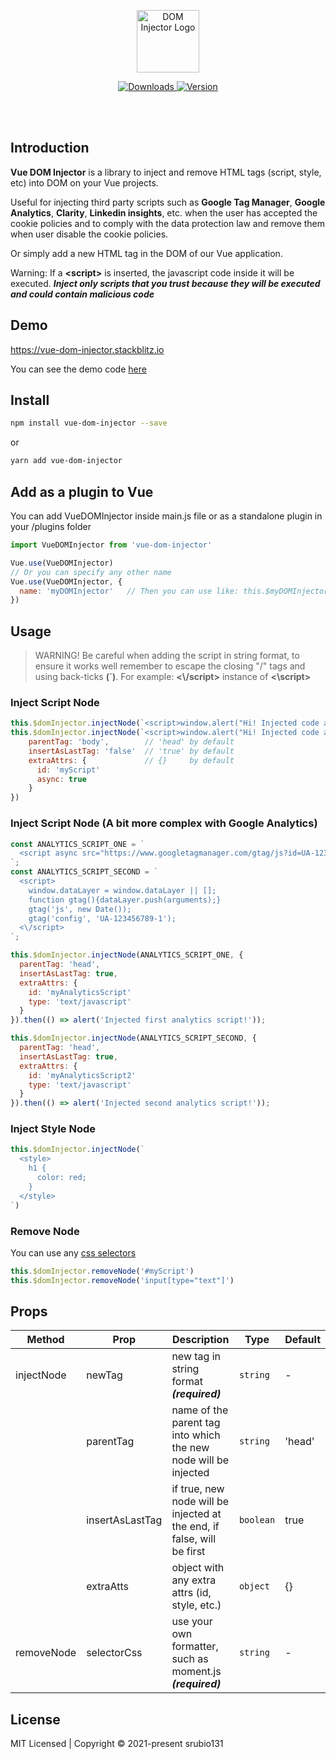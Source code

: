 <p align="center">
  <img alt="DOM Injector Logo" width="100" height="100" src="https://i.ibb.co/tCvZccx/Dom-injector-logo.png">
</p>

<p align="center">
  <a href="https://www.npmjs.com/package/vue-dom-injector">
    <img src="https://img.shields.io/npm/dm/vue-dom-injector.svg" alt="Downloads">
  </a>
  <a href="https://www.npmjs.com/package/vue-dom-injector">
    <img src="https://img.shields.io/npm/v/vue-dom-injector.svg" alt="Version">
  </a>
</p>

<br>
<br>

## Introduction

**Vue DOM Injector** is a library to inject and remove HTML tags (script, style, etc) into DOM on your Vue projects.

Useful for injecting third party scripts such as **Google Tag Manager**, **Google Analytics**, **Clarity**, **Linkedin insights**, etc. when the user has accepted the cookie policies and to comply with the data protection law and remove them when user disable the cookie policies.

Or simply add a new HTML tag in the DOM of our Vue application.

Warning: If a **\<script>** is inserted, the javascript code inside it will be executed. **_Inject only scripts that you trust because they will be executed and could contain malicious code_**

## Demo
<a href="https://vue-dom-injector.stackblitz.io" target="__blank">https://vue-dom-injector.stackblitz.io</a>

You can see the demo code
<a href="https://stackblitz.com/edit/vue-dom-injector?file=src/App.vue" target="__blank">here</a>

## Install

  ``` bash
  npm install vue-dom-injector --save
  ```
  or
  ``` bash
  yarn add vue-dom-injector
  ```

## Add as a plugin to Vue
You can add VueDOMInjector inside main.js file or as a standalone plugin in your /plugins folder

  ``` js
  import VueDOMInjector from 'vue-dom-injector'

  Vue.use(VueDOMInjector)
  // Or you can specify any other name
  Vue.use(VueDOMInjector, {
    name: 'myDOMInjector'   // Then you can use like: this.$myDOMInjector...
  })
  ```

## Usage

  > WARNING! Be careful when adding the script in string format, to ensure it works well remember to escape the closing "/" tags and using back-ticks **(`)**. For example: **<\\/script>** instance of **<\script>**

  ### Inject Script Node

  ```js
  this.$domInjector.injectNode(`<script>window.alert("Hi! Injected code alert")<\/script>`)
  this.$domInjector.injectNode(`<script>window.alert("Hi! Injected code alert")<\/script>`, {
      parentTag: 'body',        // 'head' by default
      insertAsLastTag: 'false'  // 'true' by default
      extraAttrs: {             // {}     by default
        id: 'myScript'
        async: true
      }
  })
  ```

  ### Inject Script Node (A bit more complex with Google Analytics)

  ```js
 const ANALYTICS_SCRIPT_ONE = `
    <script async src="https://www.googletagmanager.com/gtag/js?id=UA-123456789-1"><\/script>
 `;
  const ANALYTICS_SCRIPT_SECOND = `
    <script>
      window.dataLayer = window.dataLayer || [];
      function gtag(){dataLayer.push(arguments);}
      gtag('js', new Date());
      gtag('config', 'UA-123456789-1');
    <\/script>
  `;

  this.$domInjector.injectNode(ANALYTICS_SCRIPT_ONE, {
    parentTag: 'head',
    insertAsLastTag: true,
    extraAttrs: {
      id: 'myAnalyticsScript'
      type: 'text/javascript'
    }
  }).then(() => alert('Injected first analytics script!'));
  
  this.$domInjector.injectNode(ANALYTICS_SCRIPT_SECOND, {
    parentTag: 'head',
    insertAsLastTag: true,
    extraAttrs: {
      id: 'myAnalyticsScript2'
      type: 'text/javascript'
    }
  }).then(() => alert('Injected second analytics script!'));
  ```

  ### Inject Style Node

  ```js
  this.$domInjector.injectNode(`
    <style>
      h1 {
        color: red;
      }
    </style>
  `)
  ```

  ### Remove Node

  You can use any <a href="https://developer.mozilla.org/en-US/docs/Web/CSS/CSS_Selectors" target="__blank">css selectors</a>

  ```js
  this.$domInjector.removeNode('#myScript')
  this.$domInjector.removeNode('input[type="text"]')
  ```
## Props

| Method              | Prop                | Description                                                            | Type                                            | Default        |
| ------------------- | ------------------- | ---------------------------------------------------------------------- | ----------------------------------------------- | -------------- |
| injectNode          | newTag              | new tag in string format **_(required)_**                              | `string`                                        | -              |
|                     | parentTag           | name of the parent tag into which the new node will be injected        | `string`                                        | 'head'         |
|                     | insertAsLastTag     | if true, new node will be injected at the end, if false, will be first | `boolean`                                       | true           |
|                     | extraAtts           | object with any extra attrs (id, style, etc.)                          | `object`                                        | {}             |
| removeNode          | selectorCss         | use your own formatter, such as moment.js **_(required)_**             | `string`                                        | -              |

## License
  MIT Licensed | Copyright © 2021-present srubio131